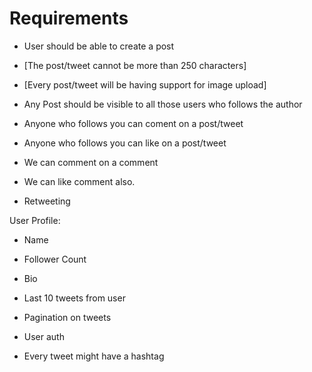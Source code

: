# Requirements

- User should be able to create a post
 - [The post/tweet cannot be more than 250 characters]
 - [Every post/tweet will be having support for image upload]

 - Any Post should be visible to all those users who follows the author
 - Anyone who follows you can coment on a post/tweet
 - Anyone who follows you can like on a post/tweet
 - We can comment on a comment
 - We can like comment also.
 - Retweeting

 User Profile:
  - Name
  - Follower Count
  - Bio
  - Last 10 tweets from user

  - Pagination on tweets
  - User auth

  - Every tweet might have a hashtag